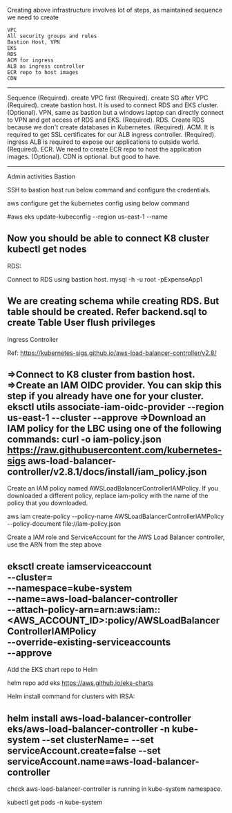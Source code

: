 Creating above infrastructure involves lot of steps, as maintained sequence we need to create

    VPC
    All security groups and rules
    Bastion Host, VPN
    EKS
    RDS
    ACM for ingress
    ALB as ingress controller
    ECR repo to host images
    CDN
----------------------------------------------------------
Sequence
    (Required). create VPC first
    (Required). create SG after VPC
    (Required). create bastion host. It is used to connect RDS and EKS cluster.
    (Optional). VPN, same as bastion but a windows laptop can directly connect to VPN and get access of RDS and EKS.
    (Required). RDS. Create RDS because we don't create databases in Kubernetes.
    (Required). ACM. It is required to get SSL certificates for our ALB ingress controller.
    (Required). ingress ALB is required to expose our applications to outside world.
    (Required). ECR. We need to create ECR repo to host the application images.
    (Optional). CDN is optional. but good to have.

----------------------------------------------------------
Admin activities
Bastion

SSH to bastion host
run below command and configure the credentials.

aws configure
get the kubernetes config using below command

#aws eks update-kubeconfig --region us-east-1 --name 
<YOUR-CLUSTER-NAME>

Now you should be able to connect K8 cluster
kubectl get nodes
----------------------------------------------------------
RDS:

Connect to RDS using bastion host.
mysql -h <DB-R53-ADRESS> -u root -pExpenseApp1

We are creating schema while creating RDS. But table should be created.
Refer backend.sql to create
Table
User
flush privileges
----------------------------------------------------------
Ingress Controller

Ref: https://kubernetes-sigs.github.io/aws-load-balancer-controller/v2.8/

=>Connect to K8 cluster from bastion host.
=>Create an IAM OIDC provider. You can skip this step if you already have one for your cluster.
eksctl utils associate-iam-oidc-provider --region us-east-1 --cluster <your-cluster-name> --approve
=>Download an IAM policy for the LBC using one of the following commands:
curl -o iam-policy.json https://raw.githubusercontent.com/kubernetes-sigs aws-load-balancer-controller/v2.8.1/docs/install/iam_policy.json
----------------------------------------------------------
Create an IAM policy named AWSLoadBalancerControllerIAMPolicy. If you downloaded a different policy, replace iam-policy with the name of the policy that you downloaded.

aws iam create-policy --policy-name AWSLoadBalancerControllerIAMPolicy --policy-document file://iam-policy.json

Create a IAM role and ServiceAccount for the AWS Load Balancer controller, use the ARN from the step above

eksctl create iamserviceaccount \
--cluster=<cluster-name> \
--namespace=kube-system \
--name=aws-load-balancer-controller \
--attach-policy-arn=arn:aws:iam::<AWS_ACCOUNT_ID>:policy/AWSLoadBalancerControllerIAMPolicy \
--override-existing-serviceaccounts \
--approve
----------------------------------------------------------
Add the EKS chart repo to Helm

helm repo add eks https://aws.github.io/eks-charts


Helm install command for clusters with IRSA:

helm install aws-load-balancer-controller eks/aws-load-balancer-controller -n kube-system --set clusterName=<cluster-name> --set serviceAccount.create=false --set serviceAccount.name=aws-load-balancer-controller
----------------------------------------------------------
check aws-load-balancer-controller is running in kube-system namespace.

kubectl get pods -n kube-system